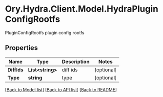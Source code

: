 # Ory.Hydra.Client.Model.HydraPluginConfigRootfs
PluginConfigRootfs plugin config rootfs
## Properties

Name | Type | Description | Notes
------------ | ------------- | ------------- | -------------
**DiffIds** | **List&lt;string&gt;** | diff ids | [optional] 
**Type** | **string** | type | [optional] 

[[Back to Model list]](../README.md#documentation-for-models) [[Back to API list]](../README.md#documentation-for-api-endpoints) [[Back to README]](../README.md)

